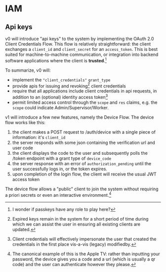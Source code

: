 # IAM

## Api keys

v0 will introduce "api keys" to the system by implementing the OAuth 2.0 Client
Credentials Flow. This flow is relatively straightforward: the client exchanges
a `client_id` and `client_secret` for an `access_token`. This is best suited for
machine-to-machine communication, or integration into backend software
applications where the client is **trusted**.[^1]

To summarize, v0 will:

- implement the `"client_credentials"` `grant_type`
- provide apis for issuing and revoking[^2] client credentials
- require that all applications include client credentials in api requests, in
  addition to an (optional) identity access token[^3]
- permit limited access control through the `scope` and `res` claims, e.g. the
  `scope` could indicate Admin/Supervisor/Worker.

v1 will introduce a few new features, namely the Device Flow. The device flow
works like this:

1. the client makes a POST request to /auth/device with a single piece of
   information: it's `client_id`
2. the server responds with some json containing the verification url and
   user code
3. the client displays the code to the user and subsequently polls the /token
   endpoint with a grant type of `device_code`
4. the server response with an error of `authorization_pending` until the user
   successfully logs in, or the token expires.
5. upon completion of the login flow, the client will receive the usual JWT
   access token

The device flow allows a "public" client to join the system without requiring a
priori secrets or even an interactive environment.[^4]

[^1]: I wonder if passkeys have any role to play here?

[^2]:
    Expired keys remain in the system for a short period of time during which
    we can assist the user in ensuring all existing clients are updated.

[^3]:
    Client credentials will effectively impersonate the user that created the
    credentials in the first place vis-a-vis (legacy) modifiedby.

[^4]:
    The canonical example of this is the Apple TV: rather than inputting your
    password, the device gives you a code and a url (which is usually a qr code)
    and the user can authenticate however they please.
